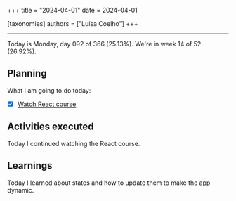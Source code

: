 +++
title = "2024-04-01"
date = 2024-04-01

[taxonomies]
authors = ["Luísa Coelho"]
+++

---

Today is Monday, day 092 of 366 (25.13%). We're in week 14 of 52 (26.92%).

## Planning

What I am going to do today:

- [x] [Watch React course](https://www.youtube.com/watch?v=bMknfKXIFA8)

## Activities executed

Today I continued watching the React course.

## Learnings

Today I learned about states and how to update them to make the app dynamic.
